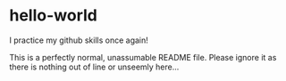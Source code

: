 # hello-world
I practice my github skills once again!

This is a perfectly normal, unassumable README file. Please ignore it as there is nothing out of line or unseemly here...
